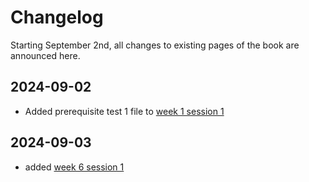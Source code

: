 # Changelog

Starting September 2nd, all changes to existing pages of the book are announced here.

## 2024-09-02
- Added prerequisite test 1 file to [week 1 session 1](week_1/session_1/intro.md)

## 2024-09-03
- added [week 6 session 1](week_6/session_1/intro.ipynb)